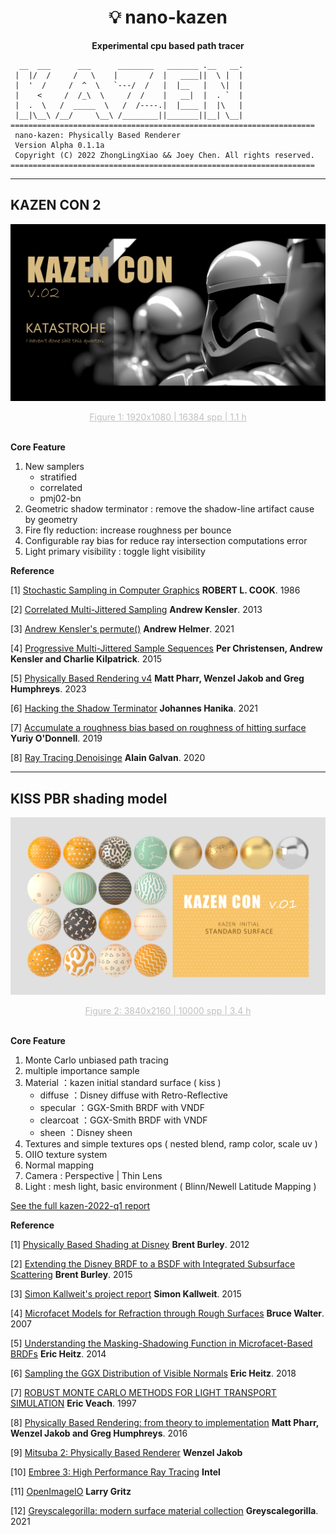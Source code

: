 <!-- Allow this file to not have a first line heading -->
<!-- markdownlint-disable-file MD041 -->

<!-- inline html -->
<!-- markdownlint-disable-file MD033 -->

<div align="center">

# 💡 nano-kazen

**Experimental cpu based path tracer**
</div>

``` 
  __  ___      ___      ________   _______ .__   __.   
 |  |/  /     /   \    |       /  |   ____||  \ |  | 
 |  '  /     /  ^  \   `---/  /   |  |__   |   \|  | 
 |    <     /  /_\  \     /  /    |   __|  |  . `  | 
 |  .  \   /  _____  \   /  /----.|  |____ |  |\   | 
 |__|\__\ /__/     \__\ /________||_______||__| \__| 
====================================================================
 nano-kazen: Physically Based Renderer                              
 Version Alpha 0.1.1a                                            
 Copyright (C) 2022 ZhongLingXiao && Joey Chen. All rights reserved.                          
====================================================================
```
---
## KAZEN CON 2

![](https://github.com/ZhongLingXiao/nano-kazen/blob/main/doc/2022_q2/img/kc_v02.png "Figure 1: 1920x1080 | 16384 spp | 1.1 h")
<div align=center><center style="font-size:14px;color:#C0C0C0;text-decoration:underline">Figure 1: 1920x1080 | 16384 spp | 1.1 h</center></div><br>

**Core Feature**

1. New samplers
   - stratified
   - correlated
   - pmj02-bn
2. Geometric shadow terminator : remove the shadow-line artifact cause by geometry
3. Fire fly reduction: increase roughness per bounce
4. Configurable ray bias for reduce ray intersection computations error
5. Light primary visibility : toggle light visibility

**Reference**

[1] [Stochastic Sampling in Computer Graphics](http://www.cs.cmu.edu/afs/cs/academic/class/15462-s15/www/lec_slides/p51-cook.pdf) **ROBERT L. COOK**. 1986

[2] [Correlated Multi-Jittered Sampling](https://graphics.pixar.com/library/MultiJitteredSampling/paper.pdf) **Andrew Kensler**. 2013

[3] [Andrew Kensler's permute()](https://andrew-helmer.github.io/permute/) **Andrew Helmer**. 2021

[4] [Progressive Multi-Jittered Sample Sequences](https://graphics.pixar.com/library/ProgressiveMultiJitteredSampling/paper.pdf) **Per Christensen, Andrew Kensler and Charlie Kilpatrick**. 2015

[5] [Physically Based Rendering v4](https://www.pbrt.org/) **Matt Pharr, Wenzel Jakob and Greg Humphreys**. 2023

[6] [Hacking the Shadow Terminator](https://jo.dreggn.org/home/2021_terminator.pdf) **Johannes Hanika**. 2021

[7] [Accumulate a roughness bias based on roughness of hitting surface](https://twitter.com/YuriyODonnell/status/1199253959086612480) **Yuriy O'Donnell**. 2019

[8] [Ray Tracing Denoisinge](https://alain.xyz/blog/ray-tracing-denoising#statistical-analysis) **Alain Galvan**. 2020


---

## KISS PBR shading model

![](https://github.com/ZhongLingXiao/nano-kazen/blob/main/doc/2022_q1/img/final_cover.jpg "Figure 2: 3840x2160 | 10000 spp | 3.4 h")
<div align=center><center style="font-size:14px;color:#C0C0C0;text-decoration:underline">Figure 2: 3840x2160 | 10000 spp | 3.4 h</center></div><br>

**Core Feature**

1. Monte Carlo unbiased path tracing 
2. multiple importance sample
3. Material ：kazen initial standard surface ( kiss )
   - diffuse ：Disney diffuse with Retro-Reflective
   - specular ：GGX-Smith BRDF with VNDF
   - clearcoat ：GGX-Smith BRDF with VNDF
   - sheen ：Disney sheen
4. Textures and simple textures ops ( nested blend, ramp color, scale uv )
5. OIIO texture system
6. Normal mapping
7. Camera : Perspective | Thin Lens
8. Light : mesh light, basic environment ( Blinn/Newell Latitude Mapping )

[See the full kazen-2022-q1 report](https://kazen-renderer.github.io/2022/04/kazen-con-v001-report.html)


**Reference**

[1] [Physically Based Shading at Disney](https://media.disneyanimation.com/uploads/production/publication_asset/48/asset/s2012_pbs_disney_brdf_notes_v3.pdf) **Brent Burley**. 2012

[2] [Extending the Disney BRDF to a BSDF with Integrated Subsurface Scattering](https://blog.selfshadow.com/publications/s2015-shading-course/burley/s2015_pbs_disney_bsdf_notes.pdf) **Brent Burley**. 2015

[3] [Simon Kallweit's project report](http://simon-kallweit.me/rendercompo2015/report/) **Simon Kallweit**. 2015

[4] [Microfacet Models for Refraction through Rough Surfaces](https://www.cs.cornell.edu/~srm/publications/EGSR07-btdf.pdf) **Bruce Walter**. 2007

[5] [Understanding the Masking-Shadowing Function in Microfacet-Based BRDFs](https://jcgt.org/published/0003/02/03/paper.pdf) **Eric Heitz**. 2014

[6] [Sampling the GGX Distribution of Visible Normals](https://jcgt.org/published/0007/04/01/paper.pdf) **Eric Heitz**. 2018

[7] [ROBUST MONTE CARLO METHODS FOR LIGHT TRANSPORT SIMULATION](https://graphics.stanford.edu/papers/veach_thesis/thesis.pdf) **Eric Veach**. 1997

[8] [Physically Based Rendering: from theory to implementation](https://www.pbrt.org/) **Matt Pharr, Wenzel Jakob and Greg Humphreys**. 2016

[9] [Mitsuba 2: Physically Based Renderer](https://www.mitsuba-renderer.org/) **Wenzel Jakob**

[10] [Embree 3: High Performance Ray Tracing](https://www.embree.org/) **Intel**

[11] [OpenImageIO](https://sites.google.com/site/openimageio/home) **Larry Gritz**

[12] [Greyscalegorilla: modern surface material collection](https://greyscalegorilla.com/product/modern-surface-material-collection/) **Greyscalegorilla**. 2021
